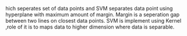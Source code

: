 hich seperates set of data points and SVM separates data point using hyperplane with maximum amount of margin. Margin is a seperation gap between two lines on closest data points.
SVM is implement using Kernel ,role of it is to maps data  to higher dimension where data is separable.
